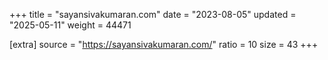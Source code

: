 +++
title = "sayansivakumaran.com"
date = "2023-08-05"
updated = "2025-05-11"
weight = 44471

[extra]
source = "https://sayansivakumaran.com/"
ratio = 10
size = 43
+++
